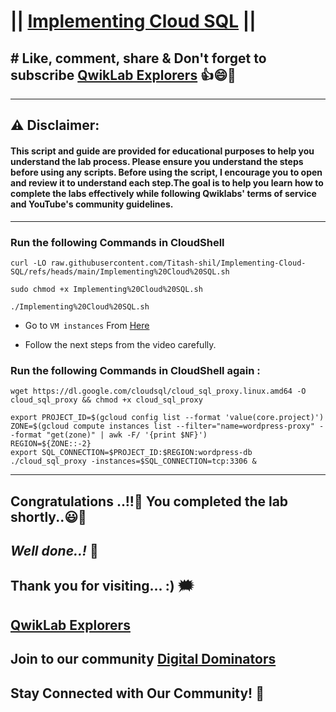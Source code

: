 # || [Implementing Cloud SQL](https://www.cloudskillsboost.google/focuses/19086?parent=catalog) ||

## # Like, comment, share & Don't forget to subscribe [QwikLab Explorers](https://youtube.com/@titashshil?si=RgamNu1dc9jVIbJN) 👍😄🤝

---
## ⚠️ **Disclaimer:**
#### This script and guide are provided for educational purposes to help you understand the lab process. Please ensure you understand the steps before using any scripts. Before using the script, I encourage you to open and review it to understand each step.The goal is to help you learn how to complete the labs effectively while following Qwiklabs' terms of service and YouTube's community guidelines.
---

### Run the following Commands in CloudShell

```
curl -LO raw.githubusercontent.com/Titash-shil/Implementing-Cloud-SQL/refs/heads/main/Implementing%20Cloud%20SQL.sh

sudo chmod +x Implementing%20Cloud%20SQL.sh

./Implementing%20Cloud%20SQL.sh
```

- Go to `VM instances` From [Here](https://console.cloud.google.com/compute/instances?project=)

- Follow the next steps from the video carefully.

### Run the following Commands in CloudShell again :
```
wget https://dl.google.com/cloudsql/cloud_sql_proxy.linux.amd64 -O cloud_sql_proxy && chmod +x cloud_sql_proxy

export PROJECT_ID=$(gcloud config list --format 'value(core.project)')
ZONE=$(gcloud compute instances list --filter="name=wordpress-proxy" --format "get(zone)" | awk -F/ '{print $NF}')
REGION=${ZONE::-2}
export SQL_CONNECTION=$PROJECT_ID:$REGION:wordpress-db        
./cloud_sql_proxy -instances=$SQL_CONNECTION=tcp:3306 &
```

---

## Congratulations ..!!🎉  You completed the lab shortly..😃💯

## *Well done..!* 👏

## Thank you for visiting... :) 🗯️

## [QwikLab Explorers](https://youtube.com/@titashshil?si=RgamNu1dc9jVIbJN)

## Join to our community [Digital Dominators](https://chat.whatsapp.com/J0o1beFGCHfJ8ZHGKjcqkd)

## Stay Connected with Our Community! 💬 
